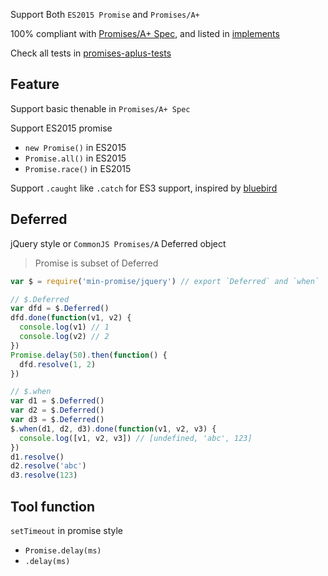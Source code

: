 Support Both `ES2015 Promise` and `Promises/A+`

100% compliant with [Promises/A+ Spec](https://promisesaplus.com/), and listed in [implements](https://promisesaplus.com/implementations)

Check all tests in [promises-aplus-tests](https://github.com/promises-aplus/promises-tests)


Feature
---

Support basic thenable in `Promises/A+ Spec`

Support ES2015 promise

- `new Promise()` in ES2015
- `Promise.all()` in ES2015
- `Promise.race()` in ES2015

Support `.caught` like `.catch` for ES3 support, inspired by [bluebird](https://github.com/petkaantonov/bluebird)


Deferred
---

jQuery style or `CommonJS Promises/A` Deferred object

> Promise is subset of Deferred

```js
var $ = require('min-promise/jquery') // export `Deferred` and `when`

// $.Deferred
var dfd = $.Deferred()
dfd.done(function(v1, v2) {
  console.log(v1) // 1
  console.log(v2) // 2
})
Promise.delay(50).then(function() {
  dfd.resolve(1, 2)
})

// $.when
var d1 = $.Deferred()
var d2 = $.Deferred()
var d3 = $.Deferred()
$.when(d1, d2, d3).done(function(v1, v2, v3) {
  console.log([v1, v2, v3]) // [undefined, 'abc', 123]
})
d1.resolve()
d2.resolve('abc')
d3.resolve(123)
```

Tool function
---

`setTimeout` in promise style

- `Promise.delay(ms)`
- `.delay(ms)`
